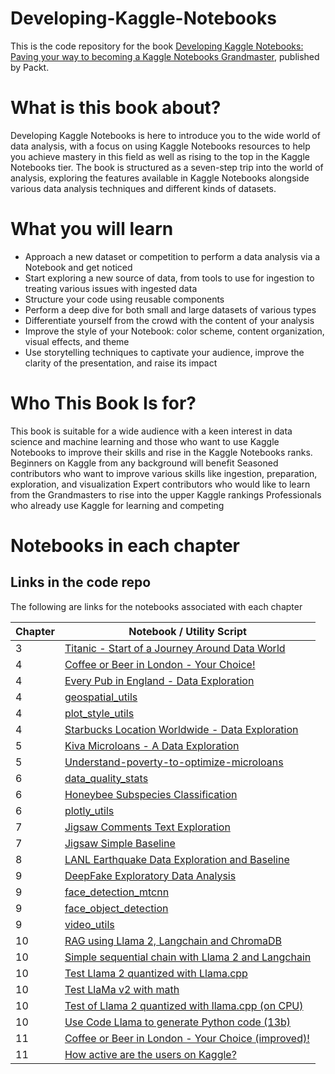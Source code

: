 # Developing-Kaggle-Notebooks

This is the code repository for the book [Developing Kaggle Notebooks: Paving your way to becoming a Kaggle Notebooks Grandmaster](https://www.amazon.com/Developing-Kaggle-Notebooks-becoming-Grandmaster/dp/1805128515/), published by Packt.

# What is this book about?

Developing Kaggle Notebooks is here to introduce you to the wide world of data analysis, with a focus on using Kaggle Notebooks resources to help you achieve mastery in this field as well as rising to the top in the Kaggle Notebooks tier. The book is structured as a seven-step trip into the world of analysis, exploring the features available in Kaggle Notebooks alongside various data analysis techniques and different kinds of datasets.

# What you will learn
* Approach a new dataset or competition to perform a data analysis via a Notebook and get noticed
* Start exploring a new source of data, from tools to use for ingestion to treating various issues with ingested data
* Structure your code using reusable components
* Perform a deep dive for both small and large datasets of various types
* Differentiate yourself from the crowd with the content of your analysis
* Improve the style of your Notebook: color scheme, content organization, visual effects, and theme
* Use storytelling techniques to captivate your audience, improve the clarity of the presentation, and raise its impact

# Who This Book Is for?
This book is suitable for a wide audience with a keen interest in data science and machine learning and those who want to use Kaggle Notebooks to improve their skills and rise in the Kaggle Notebooks ranks.
Beginners on Kaggle from any background will benefit
Seasoned contributors who want to improve various skills like ingestion, preparation, exploration, and visualization
Expert contributors who would like to learn from the Grandmasters to rise into the upper Kaggle rankings
Professionals who already use Kaggle for learning and competing

# Notebooks in each chapter

## Links in the code repo

The following are links for the notebooks associated with each chapter

| Chapter | Notebook / Utility Script |
| -- | -- |
| 3 | [Titanic - Start of a Journey Around Data World](https://github.com/PacktPublishing/Developing-Kaggle-Notebooks/blob/main/Chapter-03/titanic-start-of-a-journey-around-data-world.ipynb) | 
| 4 | [Coffee or Beer in London - Your Choice!](https://github.com/PacktPublishing/Developing-Kaggle-Notebooks/tree/main/Chapter-04/coffee-or-beer-in-london-your-choice.ipynb) |
| 4 | [Every Pub in England - Data Exploration](https://github.com/PacktPublishing/Developing-Kaggle-Notebooks/blob/main/Chapter-04/every-pub-in-england-data-exploration.ipynb) | 
| 4 | [geospatial_utils](https://github.com/PacktPublishing/Developing-Kaggle-Notebooks/blob/main/Chapter-04/geospatial-utils.ipynb) |
| 4 | [plot_style_utils](https://github.com/PacktPublishing/Developing-Kaggle-Notebooks/blob/main/Chapter-04/plot-style-utils.ipynb) | 
| 4 | [Starbucks Location Worldwide - Data Exploration](https://github.com/PacktPublishing/Developing-Kaggle-Notebooks/blob/main/Chapter-04/starbucks-location-worldwide-data-exploration.ipynb) |
| 5 | [Kiva Microloans - A Data Exploration](https://github.com/PacktPublishing/Developing-Kaggle-Notebooks/blob/main/Chapter-05/kiva-microloans-a-data-exploration.ipynb) | 
| 5 | [Understand-poverty-to-optimize-microloans](https://github.com/PacktPublishing/Developing-Kaggle-Notebooks/blob/main/Chapter-05/understand-poverty-to-optimize-microloans.ipynb) | 
| 6 | [data_quality_stats](https://github.com/PacktPublishing/Developing-Kaggle-Notebooks/blob/main/Chapter-06/data_quality_stats.py) | 
| 6 | [Honeybee Subspecies Classification](https://github.com/PacktPublishing/Developing-Kaggle-Notebooks/blob/main/Chapter-06/honeybee-subspecies-classification.ipynb) | 
| 6 | [plotly_utils](https://github.com/PacktPublishing/Developing-Kaggle-Notebooks/blob/main/Chapter-06/plotly-utils.ipynb)| 
| 7 | [Jigsaw Comments Text Exploration](https://github.com/PacktPublishing/Developing-Kaggle-Notebooks/blob/main/Chapter-07/jigsaw-comments-text-exploration.ipynb)|
| 7 | [Jigsaw Simple Baseline](https://github.com/PacktPublishing/Developing-Kaggle-Notebooks/blob/main/Chapter-07/jigsaw-simple-baseline.ipynb)| 
| 8 | [LANL Earthquake Data Exploration and Baseline](https://github.com/PacktPublishing/Developing-Kaggle-Notebooks/blob/main/Chapter-08/lanl-earthquake-data-exploration-and-baseline.ipynb)| 
| 9 | [DeepFake Exploratory Data Analysis](https://github.com/PacktPublishing/Developing-Kaggle-Notebooks/blob/main/Chapter-09/deepfake-exploratory-data-analysis.ipynb) | 
| 9 | [face_detection_mtcnn](https://github.com/PacktPublishing/Developing-Kaggle-Notebooks/blob/main/Chapter-09/face-detection-mtcnn.ipynb) | 
| 9 | [face_object_detection](https://github.com/PacktPublishing/Developing-Kaggle-Notebooks/blob/main/Chapter-09/face-object-detection.ipynb) | 
| 9 | [video_utils](https://github.com/PacktPublishing/Developing-Kaggle-Notebooks/blob/main/Chapter-09/video-utils.ipynb) | 
| 10 |[RAG using Llama 2, Langchain and ChromaDB](https://github.com/PacktPublishing/Developing-Kaggle-Notebooks/blob/main/Chapter-10/rag-using-llama-2-langchain-and-chromadb.ipynb)|
| 10 | [Simple sequential chain with Llama 2 and Langchain](https://github.com/PacktPublishing/Developing-Kaggle-Notebooks/blob/main/Chapter-10/simple-sequential-chain-with-llama-2-and-langchain.ipynb)| 
| 10 | [Test Llama 2 quantized with Llama.cpp](https://github.com/PacktPublishing/Developing-Kaggle-Notebooks/blob/main/Chapter-10/test-llama-2-quantized-with-llama-cpp.ipynb)| 
| 10 | [Test LlaMa v2 with math](https://github.com/PacktPublishing/Developing-Kaggle-Notebooks/blob/main/Chapter-10/test-llama-v2-with-math.ipynb)| 
| 10 | [Test of Llama 2 quantized with llama.cpp (on CPU)](https://github.com/PacktPublishing/Developing-Kaggle-Notebooks/blob/main/Chapter-10/test-of-llama-2-quantized-with-llama-cpp-on-cpu.ipynb)| 
| 10 | [Use Code Llama to generate Python code (13b)](https://github.com/PacktPublishing/Developing-Kaggle-Notebooks/blob/main/Chapter-10/use-code-llama-to-generate-python-code-13b.ipynb)| 
| 11 | [Coffee or Beer in London - Your Choice (improved)!](https://github.com/PacktPublishing/Developing-Kaggle-Notebooks/blob/main/Chapter-11/coffee-or-beer-in-london-your-choice-improved.ipynb)| 
| 11 | [How active are the users on Kaggle?](https://github.com/PacktPublishing/Developing-Kaggle-Notebooks/blob/main/Chapter-11/how-active-are-the-users-on-kaggle.ipynb)| 

